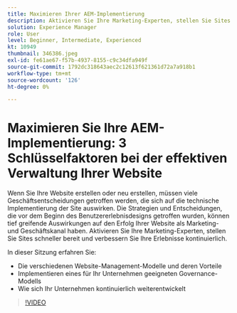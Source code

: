 ```yaml
---
title: Maximieren Ihrer AEM-Implementierung
description: Aktivieren Sie Ihre Marketing-Experten, stellen Sie Sites schneller bereit und verbessern Sie Ihre Erlebnisse kontinuierlich.
solution: Experience Manager
role: User
level: Beginner, Intermediate, Experienced
kt: 10949
thumbnail: 346386.jpeg
exl-id: fe61ae67-f57b-4937-8155-c9c34dfa949f
source-git-commit: 1792dc318643aec2c12613f621361d72a7a918b1
workflow-type: tm+mt
source-wordcount: '126'
ht-degree: 0%

---
```


# Maximieren Sie Ihre AEM-Implementierung: 3 Schlüsselfaktoren bei der effektiven Verwaltung Ihrer Website

Wenn Sie Ihre Website erstellen oder neu erstellen, müssen viele Geschäftsentscheidungen getroffen werden, die sich auf die technische Implementierung der Site auswirken. Die Strategien und Entscheidungen, die vor dem Beginn des Benutzererlebnisdesigns getroffen wurden, können tief greifende Auswirkungen auf den Erfolg Ihrer Website als Marketing- und Geschäftskanal haben.  Aktivieren Sie Ihre Marketing-Experten, stellen Sie Sites schneller bereit und verbessern Sie Ihre Erlebnisse kontinuierlich.

In dieser Sitzung erfahren Sie:

* Die verschiedenen Website-Management-Modelle und deren Vorteile
* Implementieren eines für Ihr Unternehmen geeigneten Governance-Modells
* Wie sich Ihr Unternehmen kontinuierlich weiterentwickelt

>[!VIDEO](https://video.tv.adobe.com/v/346386/?quality=12&learn=on)
